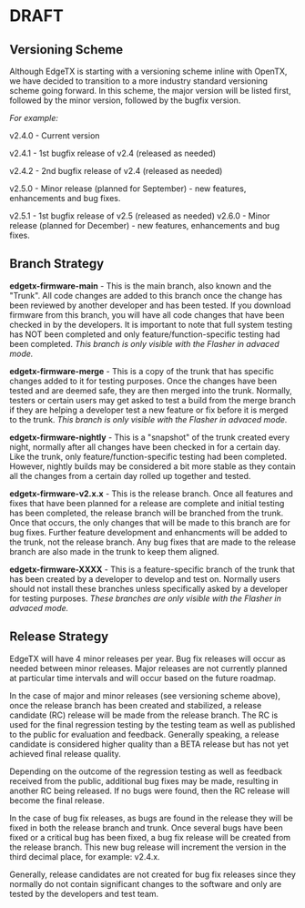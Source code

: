 # DRAFT

## Versioning Scheme

Although EdgeTX is starting with a versioning scheme inline with OpenTX, we have decided to transition to a more industry standard versioning scheme going forward. In this scheme, the major version will be listed first, followed by the minor version, followed by the bugfix version. 

*For example:*

v2.4.0 - Current version

v2.4.1 - 1st bugfix release of v2.4 (released as needed)

v2.4.2 - 2nd bugfix release of v2.4 (released as needed) 

v2.5.0 - Minor release (planned for September) - new features, enhancements and bug fixes.

v2.5.1 - 1st bugfix release of v2.5 (released as needed) v2.6.0 - Minor release (planned for December) - new features, enhancements and bug fixes.


## Branch Strategy

**edgetx-firmware-main** - This is the main branch, also known and the "Trunk". All code changes are added to this branch once the change has been reviewed by another developer and has been tested. If you download firmware from this branch, you will have all code changes that have been checked in by the developers. It is important to note that full system testing has NOT been completed and only feature/function-specific testing had been completed. _This branch is only visible with the Flasher in advaced mode._

**edgetx-firmware-merge** - This is a copy of the trunk that has specific changes added to it for testing purposes. Once the changes have been tested and are deemed safe, they are then merged into the trunk. Normally, testers or certain users may get asked to test a build from the merge branch if they are helping a developer test a new feature or fix before it is merged to the trunk. _This branch is only visible with the Flasher in advaced mode._

**edgetx-firmware-nightly** - This is a "snapshot" of the trunk created every night, normally after all changes have been checked in for a certain day. Like the trunk, only feature/function-specific testing had been completed. However, nightly builds may be considered a bit more stable as they contain all the changes from a certain day rolled up together and tested.

**edgetx-firmware-v2.x.x** - This is the release branch. Once all features and fixes that have been planned for a release are complete and initial testing has been completed, the release branch will be branched from the trunk. Once that occurs, the only changes that will be made to this branch are for bug fixes. Further feature development and enhancments will be added to the trunk, not the release branch.  Any bug fixes that are made to the release branch are also made in the trunk to keep them aligned. 

**edgetx-firmware-XXXX** - This is a feature-specific branch of the trunk that has been created by a developer to develop and test on. Normally users should not install these branches unless specifically asked by a developer for testing purposes. _These branches are only visible with the Flasher in advaced mode._


## Release Strategy

EdgeTX will have 4 minor releases per year.  Bug fix releases will occur as needed between minor releases.  Major releases are not currently planned at particular time intervals and will occur based on the future roadmap. 

In the case of major and minor releases (see versioning scheme above), once the release branch has been created and stabilized, a release candidate (RC) release will be made from the release branch. The RC is used for the final regression testing by the testing team as well as published to the public for evaluation and feedback. Generally speaking, a release candidate is considered higher quality than a BETA release but has not yet achieved final release quality. 

Depending on the outcome of the regression testing as well as feedback received from the public, additional bug fixes may be made, resulting in another RC being released. If no bugs were found, then the RC release will become the final release.

In the case of bug fix releases, as bugs are found in the release they will be fixed in both the release branch and trunk. Once several bugs have been fixed or a critical bug has been fixed, a bug fix release will be created from the release branch. This new bug release will increment the version in the third decimal place, for example: v2.4.x. 

Generally, release candidates are not created for bug fix releases since they normally do not contain significant changes to the software and only are tested by the developers and test team.